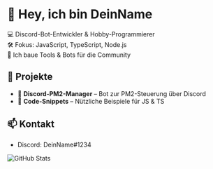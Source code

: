 # 👋 Hey, ich bin DeinName

💻 Discord-Bot-Entwickler & Hobby-Programmierer  
🛠️ Fokus: JavaScript, TypeScript, Node.js  
🚀 Ich baue Tools & Bots für die Community

## 📌 Projekte
- 🧠 **Discord-PM2-Manager** – Bot zur PM2-Steuerung über Discord  
- 📂 **Code-Snippets** – Nützliche Beispiele für JS & TS

## 📫 Kontakt
- Discord: DeinName#1234  

![GitHub Stats](https://github-readme-stats.vercel.app/api?username=DeinName&show_icons=true&theme=default)
